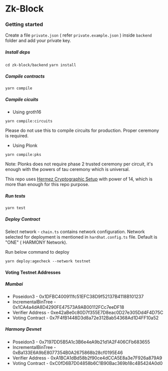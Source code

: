 # Zk-Block

### Getting started

Create a file `private.json` ( refer `private.example.json` ) inside `backend` folder and add your private key.

##### Install deps

`cd zk-block/backend`
`yarn install`

##### Compile contracts

`yarn compile`

##### Compile cicuits

- Using groth16

`yarn compile:circuits`

Please do not use this to compile circuits for production. Proper ceremony is required.

- Using Plonk

`yarn compile:pks`

Note: Plonks does not require phase 2 trusted ceremony per circuit, it's enough with the powers of tau ceremony which is universal.

This repo uses [Hermez Cryptographic Setup](https://blog.hermez.io/hermez-cryptographic-setup/) with power of 14, which is more than enough for this repo purpose.

##### Run tests

`yarn test`

##### Deploy Contract

Select network - `chain.ts` contains network configuration. Network selected for deployment is mentioned in `hardhat.config.ts` file. Default is "ONE" ( HARMONY Network).

Run below command to deploy

`yarn deploy:agecheck --network testnet`

#### Voting Testnet Addresses

##### Mumbai

- Poseidon3 - 0x1DFBC400911fc51EFC38D9f52137B4118B101237
- IncrementalBinTree - 0x1CA4a4dA8D4290FE47573A9AB00112FCc7eeDF18
- Verifier Address - 0xe42aBe0c80D7f355E7D8eac0D27e305Dd4F4D75C
- Voting Contract - 0x7F4fB1448D3d8a72e312Bab54368Ad1D4FF10a52

##### Harmony Devnet

- Poseidon3 - 0x7197DD5B5A1c3B6e4eA9b21d1A2F406CFb683655
- IncrementalBinTree - 0xBa133E6A9bE8077354B0A2675868b28cf0195E46
- Verifier Address - 0xA1BCA1dBd58b2f90ce4dCCA5E8a3e7F926a879A9
- Voting Contract - 0xC0fD6B7D04858b6C1B90Bac369b18c4B5424A0d0
